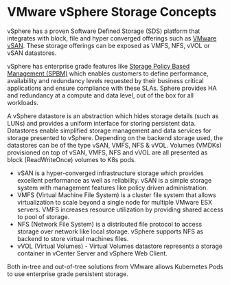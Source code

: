 # VMware vSphere Storage Concepts

vSphere has a proven Software Defined Storage (SDS) platform that integrates with block, file and hyper converged offerings such as [VMware vSAN](https://storagehub.vmware.com/t/vmware-vsan/). These storage offerings can be exposed as VMFS, NFS, vVOL or vSAN datastores.

vSphere has enterprise grade features like [Storage Policy Based Management (SPBM)](https://www.youtube.com/watch?v=e0wkMPDvKPQ) which enables customers to define performance, availability and redundancy levels requested by their business critical applications and ensure compliance with these SLAs. Sphere provides HA and redundancy at a compute and data level, out of the box for all workloads.

A vSphere datastore is an abstraction which hides storage details (such as LUNs) and provides a uniform interface for storing persistent data. Datastores enable simplified storage management and data services for storage presented to vSphere. Depending on the backend storage used, the datastores can be of the type vSAN, VMFS, NFS & vVOL. Volumes (VMDKs) provisioned on top of vSAN, VMFS, NFS and vVOL are all presented as block (ReadWriteOnce) volumes to K8s pods.

* vSAN is a hyper-converged infrastructure storage which provides excellent performance as well as reliability. vSAN is a simple storage system with management features like policy driven administration.
* VMFS (Virtual Machine File System) is a cluster file system that allows virtualization to scale beyond a single node for multiple VMware ESX servers. VMFS increases resource utilization by providing shared access to pool of storage.
* NFS (Network File System) is a distributed file protocol to access storage over network like local storage. vSphere supports NFS as backend to store virtual machines files.
* vVOL (Virtual Volumes) - Virtual Volumes datastore represents a storage container in vCenter Server and vSphere Web Client.

Both in-tree and out-of-tree solutions from VMware allows Kubernetes Pods to use enterprise grade persistent storage.
